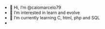 - 👋 Hi, I’m @caiomarcelo79
- 👀 I’m interested in learn and evolve
- 🌱 I’m currently learning C, html, php and SQL
- 
<!---
caiomarcelo79/caiomarcelo79 is a ✨ special ✨ repository because its `README.md` (this file) appears on your GitHub profile.
You can click the Preview link to take a look at your changes.
--->
